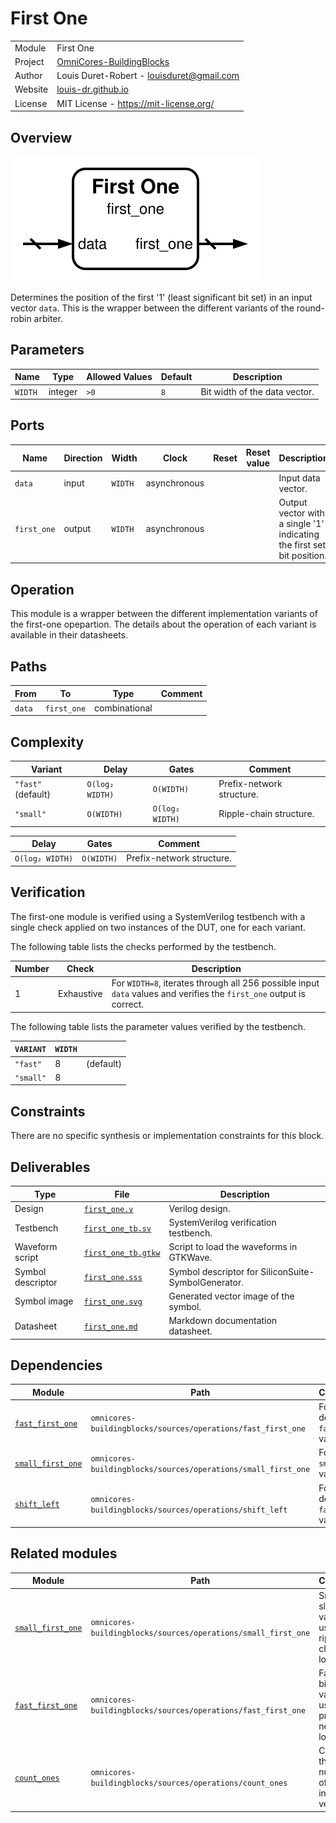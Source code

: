 # First One

|         |                                                                                  |
| ------- | -------------------------------------------------------------------------------- |
| Module  | First One                                                                        |
| Project | [OmniCores-BuildingBlocks](https://github.com/Louis-DR/OmniCores-BuildingBlocks) |
| Author  | Louis Duret-Robert - [louisduret@gmail.com](mailto:louisduret@gmail.com)         |
| Website | [louis-dr.github.io](https://louis-dr.github.io)                                 |
| License | MIT License - https://mit-license.org/                                           |

## Overview

![first_one](first_one.svg)

Determines the position of the first '1' (least significant bit set) in an input vector `data`. This is the wrapper between the different variants of the round-robin arbiter.

## Parameters

| Name    | Type    | Allowed Values | Default | Description                   |
| ------- | ------- | -------------- | ------- | ----------------------------- |
| `WIDTH` | integer | `>0`           | `8`     | Bit width of the data vector. |

## Ports

| Name        | Direction | Width   | Clock        | Reset | Reset value | Description                                                            |
| ----------- | --------- | ------- | ------------ | ----- | ----------- | ---------------------------------------------------------------------- |
| `data`      | input     | `WIDTH` | asynchronous |       |             | Input data vector.                                                     |
| `first_one` | output    | `WIDTH` | asynchronous |       |             | Output vector with a single '1' indicating the first set bit position. |

## Operation

This module is a wrapper between the different implementation variants of the first-one opepartion. The details about the operation of each variant is available in their datasheets.

## Paths

| From   | To          | Type          | Comment |
| ------ | ----------- | ------------- | ------- |
| `data` | `first_one` | combinational |         |

## Complexity

| Variant            | Delay           | Gates           | Comment                   |
| ------------------ | --------------- | --------------- | ------------------------- |
| `"fast"` (default) | `O(log₂ WIDTH)` | `O(WIDTH)`      | Prefix-network structure. |
| `"small"`          | `O(WIDTH)`      | `O(log₂ WIDTH)` | Ripple-chain structure.   |

| Delay           | Gates      | Comment                   |
| --------------- | ---------- | ------------------------- |
| `O(log₂ WIDTH)` | `O(WIDTH)` | Prefix-network structure. |

## Verification

The first-one module is verified using a SystemVerilog testbench with a single check applied on two instances of the DUT, one for each variant.

The following table lists the checks performed by the testbench.

| Number | Check      | Description                                                                                                          |
| ------ | ---------- | -------------------------------------------------------------------------------------------------------------------- |
| 1      | Exhaustive | For `WIDTH=8`, iterates through all 256 possible input `data` values and verifies the `first_one` output is correct. |

The following table lists the parameter values verified by the testbench.

| `VARIANT` | `WIDTH` |           |
| --------- | ------- | --------- |
| `"fast"`  | 8       | (default) |
| `"small"` | 8       |           |

## Constraints

There are no specific synthesis or implementation constraints for this block.

## Deliverables

| Type              | File                                     | Description                                         |
| ----------------- | ---------------------------------------- | --------------------------------------------------- |
| Design            | [`first_one.v`](first_one.v)             | Verilog design.                                     |
| Testbench         | [`first_one_tb.sv`](first_one_tb.sv)     | SystemVerilog verification testbench.               |
| Waveform script   | [`first_one_tb.gtkw`](first_one_tb.gtkw) | Script to load the waveforms in GTKWave.            |
| Symbol descriptor | [`first_one.sss`](first_one.sss)         | Symbol descriptor for SiliconSuite-SymbolGenerator. |
| Symbol image      | [`first_one.svg`](first_one.svg)         | Generated vector image of the symbol.               |
| Datasheet         | [`first_one.md`](first_one.md)           | Markdown documentation datasheet.                   |

## Dependencies

| Module                                                                   | Path                                                          | Comment                         |
| ------------------------------------------------------------------------ | ------------------------------------------------------------- | ------------------------------- |
| [`fast_first_one`](../../operations/fast_first_one/fast_first_one.md)    | `omnicores-buildingblocks/sources/operations/fast_first_one`  | For the default `fast` variant. |
| [`small_first_one`](../../operations/small_first_one/small_first_one.md) | `omnicores-buildingblocks/sources/operations/small_first_one` | For the `small` variant.        |
| [`shift_left`](../../operations/shift_left/shift_left.md)                | `omnicores-buildingblocks/sources/operations/shift_left`      | For the default `fast` variant. |

## Related modules

| Module                                                     | Path                                                          | Comment                                          |
| ---------------------------------------------------------- | ------------------------------------------------------------- | ------------------------------------------------ |
| [`small_first_one`](../small_first_one/small_first_one.md) | `omnicores-buildingblocks/sources/operations/small_first_one` | Small but slow variant using ripple-chain logic. |
| [`fast_first_one`](../fast_first_one/fast_first_one.md)    | `omnicores-buildingblocks/sources/operations/fast_first_one`  | Fast but big variant using prefix-network logic. |
| [`count_ones`](../count_ones/count_ones.md)                | `omnicores-buildingblocks/sources/operations/count_ones`      | Counts the total number of set bits in a vector. |
